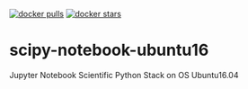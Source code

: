 [![docker pulls](https://img.shields.io/docker/pulls/lonelygo/base-notebook-ubuntu-16.svg)](https://hub.docker.com/r/lonelygo/base-notebook-ubuntu-16/)
[![docker stars](https://img.shields.io/docker/stars/lonelygo/base-notebook-ubuntu-16.svg)](https://hub.docker.com/r/lonelygo/base-notebook-ubuntu-16/)

# scipy-notebook-ubuntu16
Jupyter Notebook Scientific Python Stack on OS Ubuntu16.04
